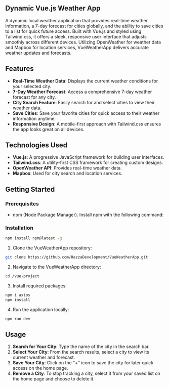 ## Dynamic Vue.js Weather App
A dynamic local weather application that provides real-time weather information, a 7-day forecast for cities globally, and the ability to save cities to a list for quick future access. Built with Vue.js and styled using Tailwind.css, it offers a sleek, responsive user interface that adjusts smoothly across different devices. Utilizing OpenWeather for weather data and Mapbox for location services, VueWeatherApp delivers accurate weather updates and forecasts.

## Features

- **Real-Time Weather Data**: Displays the current weather conditions for your selected city.
- **7-Day Weather Forecast**: Access a comprehensive 7-day weather forecast for any city.
- **City Search Feature**: Easily search for and select cities to view their weather data.
- **Save Cities**: Save your favorite cities for quick access to their weather information anytime.
- **Responsive Design**: A mobile-first approach with Tailwind.css ensures the app looks great on all devices.

## Technologies Used

- **Vue.js**: A progressive JavaScript framework for building user interfaces.
- **Tailwind.css**: A utility-first CSS framework for creating custom designs.
- **OpenWeather API**: Provides real-time weather data.
- **Mapbox**: Used for city search and location services.

## Getting Started

### Prerequisites

- npm (Node Package Manager). Install npm with the following command:

### Installation

```bash
npm install npm@latest -g
``` 

1.  Clone the VueWeatherApp repository:
```bash
git clone https://github.com/HazzaDevelopment/VueWeatherApp.git
```
2.  Navigate to the VueWeatherApp directory:
```bash
cd /vue-project
```
3.  Install required packages:
```bash
npm i axios
npm install 
```
4.  Run the application locally:
```bash
npm run dev 
```

## Usage

1.  **Search for Your City**: Type the name of the city in the search bar.
2.  **Select Your City**: From the search results, select a city to view its current weather and forecast.
3.  **Save Your City**: Click on the "+" icon to save the city for later quick access on the home page.
4.  **Remove a City**: To stop tracking a city, select it from your saved list on the home page and choose to delete it.
